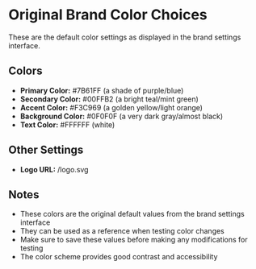 # Original Brand Color Choices

These are the default color settings as displayed in the brand settings interface.

## Colors

- **Primary Color:** #7B61FF (a shade of purple/blue)
- **Secondary Color:** #00FFB2 (a bright teal/mint green)
- **Accent Color:** #F3C969 (a golden yellow/light orange)
- **Background Color:** #0F0F0F (a very dark gray/almost black)
- **Text Color:** #FFFFFF (white)

## Other Settings

- **Logo URL:** /logo.svg

## Notes

- These colors are the original default values from the brand settings interface
- They can be used as a reference when testing color changes
- Make sure to save these values before making any modifications for testing
- The color scheme provides good contrast and accessibility
